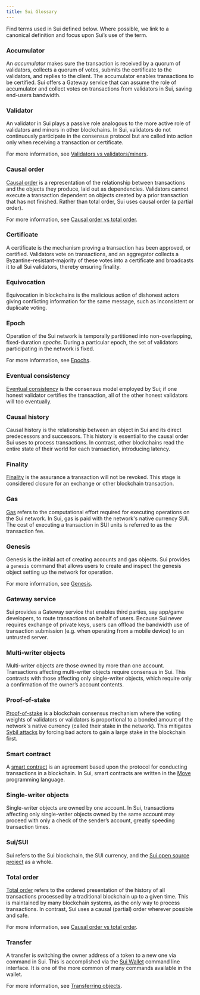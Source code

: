```yaml
---
title: Sui Glossary
---
```


Find terms used in Sui defined below. Where possible, we link to a canonical definition and focus upon Sui’s use of the term.


### Accumulator

An *accumulator* makes sure the transaction is received by a quorum of validators, collects a quorum of votes, submits the certificate to the validators, and replies to the client. The accumulator enables transactions to be certified. Sui offers a Gateway service that can assume the role of accumulator and collect votes on transactions from validators in Sui, saving end-users bandwidth.


### Validator

An validator in Sui plays a passive role analogous to the more active role of validators and minors in other blockchains. In Sui,
validators do not continuously participate in the consensus protocol but are called into action only when receiving a transaction or
certificate.

For more information, see [Validators vs validators/miners](sui-compared#validators-vs-validatorsminers).


### Causal order

[Causal order](https://www.scattered-thoughts.net/writing/causal-ordering/) is a representation of the relationship between transactions
and the objects they produce, laid out as dependencies. Validators cannot execute a transaction dependent on objects created by a prior
transaction that has not finished. Rather than total order, Sui uses causal order (a partial order).

For more information, see [Causal order vs total order](sui-compared#causal-order-vs-total-order). 


### Certificate

A certificate is the mechanism proving a transaction has been approved, or certified. Validators vote on transactions, and an aggregator collects
a Byzantine-resistant-majority of these votes into a certificate and broadcasts it to all Sui validators, thereby ensuring finality.


### Equivocation

Equivocation in blockchains is the malicious action of dishonest actors giving conflicting information for the same message, such as inconsistent or duplicate voting.


### Epoch

Operation of the Sui network is temporally partitioned into non-overlapping, fixed-duration *epochs*. During a particular epoch, the set of validators participating in the network is fixed.

For more information, see [Epochs](../build/authorities.md#epochs).


### Eventual consistency

[Eventual consistency](https://en.wikipedia.org/wiki/Eventual_consistency) is the consensus model employed by Sui; if one honest validator
certifies the transaction, all of the other honest validators will too eventually.


### Causal history

Causal history is the relationship between an object in Sui and its direct predecessors and successors. This history is essential to the causal
order Sui uses to process transactions. In contrast, other blockchains read the entire state of their world for each transaction,
introducing latency.


### Finality

[Finality](https://medium.com/mechanism-labs/finality-in-blockchain-consensus-d1f83c120a9a) is the assurance a transaction will not be revoked. This
stage is considered closure for an exchange or other blockchain transaction.


### Gas

[Gas](https://ethereum.org/en/developers/docs/gas/) refers to the computational effort required for executing operations on the Sui network. In Sui, gas is paid with the network's native currency SUI. The cost of executing a transaction in SUI units is referred to as the transaction fee.


### Genesis

Genesis is the initial act of creating accounts and gas objects. Sui provides a `genesis` command that allows users to create and inspect the genesis object setting up the network for operation.

For more information, see [Genesis](../build/wallet.md#genesis).


### Gateway service

Sui provides a Gateway service that enables third parties, say app/game developers, to route transactions on behalf of users. Because Sui never requires
exchange of private keys, users can offload the bandwidth use of transaction submission (e.g. when operating from a mobile device) to an untrusted server.


### Multi-writer objects

Multi-writer objects are those owned by more than one account. Transactions affecting multi-writer objects require consensus in Sui. This contrasts with
those affecting only single-writer objects, which require only a confirmation of the owner’s account contents.


### Proof-of-stake

[Proof-of-stake](https://en.wikipedia.org/wiki/Proof_of_stake) is a blockchain consensus mechanism where the voting weights of validators or validators is proportional to a bonded amount of the network's native currency (called their stake in the network). This mitigates [Sybil attacks](https://en.wikipedia.org/wiki/Sybil_attack) by forcing bad actors to gain a large stake in the blockchain first.


### Smart contract

A [smart contract](https://en.wikipedia.org/wiki/Smart_contract) is an agreement based upon the protocol for conducting transactions in a blockchain. In Sui, smart contracts are written in the [Move](https://github.com/MystenLabs/awesome-move) programming language.


### Single-writer objects

Single-writer objects are owned by one account. In Sui, transactions affecting only single-writer objects owned by the same account may proceed with only a check of the sender’s account, greatly speeding transaction times.

### Sui/SUI

Sui refers to the Sui blockchain, the SUI currency, and the [Sui open source project](https://github.com/MystenLabs/sui/) as a whole.


### Total order

[Total order](https://en.wikipedia.org/wiki/Total_order) refers to the ordered presentation of the history of all transactions processed by a traditional blockchain up to a given time. This is maintained by many blockchain systems, as the only way to process transactions. In contrast, Sui uses a causal (partial) order wherever possible and safe.

For more information, see [Causal order vs total order](sui-compared#causal-order-vs-total-order). 


### Transfer

A transfer is switching the owner address of a token to a new one via command in Sui. This is accomplished via the
[Sui Wallet](../build/wallet.md) command line interface. It is one of the more common of many commands
available in the wallet.

For more information, see [Transferring objects](../build/wallet.md#transferring-objects).
